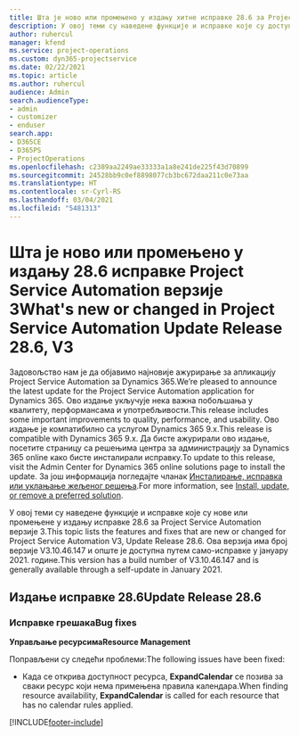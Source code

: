 ```yaml
---
title: Шта је ново или промењено у издању хитне исправке 28.6 за Project Service Automation верзије 3
description: У овој теми су наведене функције и исправке које су доступне у издању хитне исправке 28.6 за Project Service Automation верзије 3.
author: ruhercul
manager: kfend
ms.service: project-operations
ms.custom: dyn365-projectservice
ms.date: 02/22/2021
ms.topic: article
ms.author: ruhercul
audience: Admin
search.audienceType:
- admin
- customizer
- enduser
search.app:
- D365CE
- D365PS
- ProjectOperations
ms.openlocfilehash: c2389aa2249ae33333a1a8e241de225f43d70899
ms.sourcegitcommit: 24528bb9c0ef8898077cb3bc672daa211c0e73aa
ms.translationtype: HT
ms.contentlocale: sr-Cyrl-RS
ms.lasthandoff: 03/04/2021
ms.locfileid: "5481313"
---
```

# <a name="whats-new-or-changed-in-project-service-automation-update-release-286-v3"></a><span data-ttu-id="3093e-103">Шта је ново или промењено у издању 28.6 исправке Project Service Automation верзије 3</span><span class="sxs-lookup"><span data-stu-id="3093e-103">What's new or changed in Project Service Automation Update Release 28.6, V3</span></span>

<span data-ttu-id="3093e-104">Задовољство нам је да објавимо најновије ажурирање за апликацију Project Service Automation за Dynamics 365.</span><span class="sxs-lookup"><span data-stu-id="3093e-104">We’re pleased to announce the latest update for the Project Service Automation application for Dynamics 365.</span></span> <span data-ttu-id="3093e-105">Ово издање укључује нека важна побољшања у квалитету, перформансама и употребљивости.</span><span class="sxs-lookup"><span data-stu-id="3093e-105">This release includes some important improvements to quality, performance, and usability.</span></span> <span data-ttu-id="3093e-106">Ово издање је компатибилно са услугом Dynamics 365 9.x.</span><span class="sxs-lookup"><span data-stu-id="3093e-106">This release is compatible with Dynamics 365 9.x.</span></span> <span data-ttu-id="3093e-107">Да бисте ажурирали ово издање, посетите страницу са решењима центра за администрацију за Dynamics 365 online како бисте инсталирали исправку.</span><span class="sxs-lookup"><span data-stu-id="3093e-107">To update to this release, visit the Admin Center for Dynamics 365 online solutions page to install the update.</span></span> <span data-ttu-id="3093e-108">За још информација погледајте чланак [Инсталирање, исправка или уклањање жељеног решења](https://docs.microsoft.com/power-platform/admin/install-remove-preferred-solution).</span><span class="sxs-lookup"><span data-stu-id="3093e-108">For more information, see [Install, update, or remove a preferred solution](https://docs.microsoft.com/power-platform/admin/install-remove-preferred-solution).</span></span>

<span data-ttu-id="3093e-109">У овој теми су наведене функције и исправке које су нове или промењене у издању исправке 28.6 за Project Service Automation верзије 3.</span><span class="sxs-lookup"><span data-stu-id="3093e-109">This topic lists the features and fixes that are new or changed for Project Service Automation V3, Update Release 28.6.</span></span> <span data-ttu-id="3093e-110">Ова верзија има број верзије V3.10.46.147 и опште је доступна путем само-исправке у јануару 2021. године.</span><span class="sxs-lookup"><span data-stu-id="3093e-110">This version has a build number of V3.10.46.147 and is generally available through a self-update in January 2021.</span></span>

## <a name="update-release-286"></a><span data-ttu-id="3093e-111">Издање исправке 28.6</span><span class="sxs-lookup"><span data-stu-id="3093e-111">Update Release 28.6</span></span>

### <a name="bug-fixes"></a><span data-ttu-id="3093e-112">Исправке грешака</span><span class="sxs-lookup"><span data-stu-id="3093e-112">Bug fixes</span></span>


<span data-ttu-id="3093e-113">**Управљање ресурсима**</span><span class="sxs-lookup"><span data-stu-id="3093e-113">**Resource Management**</span></span>

<span data-ttu-id="3093e-114">Поправљени су следећи проблеми:</span><span class="sxs-lookup"><span data-stu-id="3093e-114">The following issues have been fixed:</span></span>

- <span data-ttu-id="3093e-115">Када се открива доступност ресурса, **ExpandCalendar** се позива за сваки ресурс који нема примењена правила календара.</span><span class="sxs-lookup"><span data-stu-id="3093e-115">When finding resource availability, **ExpandCalendar** is called for each resource that has no calendar rules applied.</span></span>


[!INCLUDE[footer-include](../includes/footer-banner.md)]
